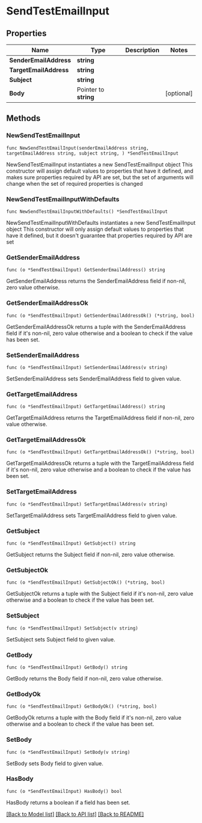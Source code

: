 # SendTestEmailInput

## Properties

Name | Type | Description | Notes
------------ | ------------- | ------------- | -------------
**SenderEmailAddress** | **string** |  | 
**TargetEmailAddress** | **string** |  | 
**Subject** | **string** |  | 
**Body** | Pointer to **string** |  | [optional] 

## Methods

### NewSendTestEmailInput

`func NewSendTestEmailInput(senderEmailAddress string, targetEmailAddress string, subject string, ) *SendTestEmailInput`

NewSendTestEmailInput instantiates a new SendTestEmailInput object
This constructor will assign default values to properties that have it defined,
and makes sure properties required by API are set, but the set of arguments
will change when the set of required properties is changed

### NewSendTestEmailInputWithDefaults

`func NewSendTestEmailInputWithDefaults() *SendTestEmailInput`

NewSendTestEmailInputWithDefaults instantiates a new SendTestEmailInput object
This constructor will only assign default values to properties that have it defined,
but it doesn't guarantee that properties required by API are set

### GetSenderEmailAddress

`func (o *SendTestEmailInput) GetSenderEmailAddress() string`

GetSenderEmailAddress returns the SenderEmailAddress field if non-nil, zero value otherwise.

### GetSenderEmailAddressOk

`func (o *SendTestEmailInput) GetSenderEmailAddressOk() (*string, bool)`

GetSenderEmailAddressOk returns a tuple with the SenderEmailAddress field if it's non-nil, zero value otherwise
and a boolean to check if the value has been set.

### SetSenderEmailAddress

`func (o *SendTestEmailInput) SetSenderEmailAddress(v string)`

SetSenderEmailAddress sets SenderEmailAddress field to given value.


### GetTargetEmailAddress

`func (o *SendTestEmailInput) GetTargetEmailAddress() string`

GetTargetEmailAddress returns the TargetEmailAddress field if non-nil, zero value otherwise.

### GetTargetEmailAddressOk

`func (o *SendTestEmailInput) GetTargetEmailAddressOk() (*string, bool)`

GetTargetEmailAddressOk returns a tuple with the TargetEmailAddress field if it's non-nil, zero value otherwise
and a boolean to check if the value has been set.

### SetTargetEmailAddress

`func (o *SendTestEmailInput) SetTargetEmailAddress(v string)`

SetTargetEmailAddress sets TargetEmailAddress field to given value.


### GetSubject

`func (o *SendTestEmailInput) GetSubject() string`

GetSubject returns the Subject field if non-nil, zero value otherwise.

### GetSubjectOk

`func (o *SendTestEmailInput) GetSubjectOk() (*string, bool)`

GetSubjectOk returns a tuple with the Subject field if it's non-nil, zero value otherwise
and a boolean to check if the value has been set.

### SetSubject

`func (o *SendTestEmailInput) SetSubject(v string)`

SetSubject sets Subject field to given value.


### GetBody

`func (o *SendTestEmailInput) GetBody() string`

GetBody returns the Body field if non-nil, zero value otherwise.

### GetBodyOk

`func (o *SendTestEmailInput) GetBodyOk() (*string, bool)`

GetBodyOk returns a tuple with the Body field if it's non-nil, zero value otherwise
and a boolean to check if the value has been set.

### SetBody

`func (o *SendTestEmailInput) SetBody(v string)`

SetBody sets Body field to given value.

### HasBody

`func (o *SendTestEmailInput) HasBody() bool`

HasBody returns a boolean if a field has been set.


[[Back to Model list]](../README.md#documentation-for-models) [[Back to API list]](../README.md#documentation-for-api-endpoints) [[Back to README]](../README.md)


